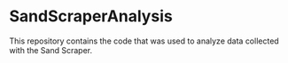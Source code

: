 # SandScraperAnalysis
 This repository contains the code that was used to analyze data collected with the Sand Scraper. 
